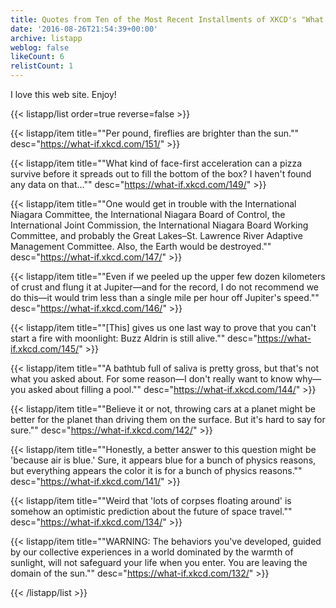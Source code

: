 ```yaml
---
title: Quotes from Ten of the Most Recent Installments of XKCD's "What If?"
date: '2016-08-26T21:54:39+00:00'
archive: listapp
weblog: false
likeCount: 6
relistCount: 1
---
```


I love this web site. Enjoy!

<!--more-->

{{< listapp/list order=true reverse=false >}}

   {{< listapp/item title="\"Per pound, fireflies are brighter than the sun.\""
      desc="https://what-if.xkcd.com/151/" >}}

   {{< listapp/item title="\"What kind of face-first acceleration can a pizza survive before it spreads out to fill the bottom of the box? I haven't found any data on that…\""
      desc="https://what-if.xkcd.com/149/" >}}

   {{< listapp/item title="\"One would get in trouble with the International Niagara Committee, the International Niagara Board of Control, the International Joint Commission, the International Niagara Board Working Committee, and probably the Great Lakes–St. Lawrence River Adaptive Management Committee. Also, the Earth would be destroyed.\""
      desc="https://what-if.xkcd.com/147/" >}}

   {{< listapp/item title="\"Even if we peeled up the upper few dozen kilometers of crust and flung it at Jupiter—and for the record, I do not recommend we do this—it would trim less than a single mile per hour off Jupiter's speed.\""
      desc="https://what-if.xkcd.com/146/" >}}

   {{< listapp/item title="\"[This] gives us one last way to prove that you can't start a fire with moonlight: Buzz Aldrin is still alive.\""
      desc="https://what-if.xkcd.com/145/" >}}

   {{< listapp/item title="\"A bathtub full of saliva is pretty gross, but that's not what you asked about. For some reason—I don't really want to know why—you asked about filling a pool.\""
      desc="https://what-if.xkcd.com/144/" >}}

   {{< listapp/item title="\"Believe it or not, throwing cars at a planet might be better for the planet than driving them on the surface. But it's hard to say for sure.\""
      desc="https://what-if.xkcd.com/142/" >}}

   {{< listapp/item title="\"Honestly, a better answer to this question might be 'because air is blue.' Sure, it appears blue for a bunch of physics reasons, but everything appears the color it is for a bunch of physics reasons.\""
      desc="https://what-if.xkcd.com/141/" >}}

   {{< listapp/item title="\"Weird that 'lots of corpses floating around' is somehow an optimistic prediction about the future of space travel.\""
      desc="https://what-if.xkcd.com/134/" >}}

   {{< listapp/item title="\"WARNING: The behaviors you've developed, guided by our collective experiences in a world dominated by the warmth of sunlight, will not safeguard your life when you enter. You are leaving the domain of the sun.\""
      desc="https://what-if.xkcd.com/132/" >}}

{{< /listapp/list >}}
